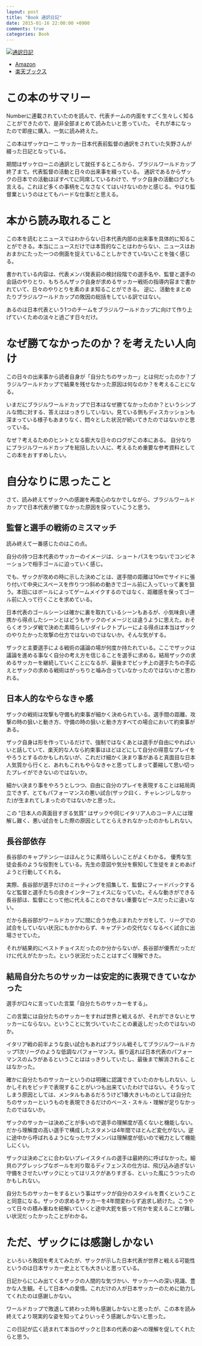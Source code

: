 ```yaml
---
layout: post
title: "Book 通訳日記"
date: 2015-01-16 22:00:00 +0900
comments: true
categories: Book
---
```

[![通訳日記](http://ws-fe.amazon-adsystem.com/widgets/q?_encoding=UTF8&ASIN=4160082041&Format=_SL250_&ID=AsinImage&MarketPlace=JP&ServiceVersion=20070822&WS=1&tag=dsea-22)][1]

* [Amazon][1]
* [楽天ブックス][2]

 [1]: http://www.amazon.co.jp/gp/product/4160082041/ref=as_li_ss_il?ie=UTF8&camp=247&creative=7399&creativeASIN=4160082041&linkCode=as2&tag=dsea-22
 [2]: http://hb.afl.rakuten.co.jp/hgc/1368ce62.540143f5.1368ce63.cb671705/?pc=http%3a%2f%2fitem.rakuten.co.jp%2fbook%2f13016855%2f%3fscid%3daf_link_txt&amp;m=http%3a%2f%2fm.rakuten.co.jp%2fbook%2fi%2f17197407%2f


# この本のサマリー

Numberに連載されていたのを読んで、代表チームの内面をすごく生々しく知ることができたので、是非全部まとめて読みたいと思っていた。
それが本になったので即座に購入、一気に読み終えた。

この本はザッケローニ サッカー日本代表前監督の通訳をされていた矢野さんが綴った日記となっている。

期間はザッケローニの通訳として就任するところから、ブラジルワールドカップ終了まで。代表監督の活動と日々の出来事を綴っている。
通訳であるからザックの日本での活動ほぼすべてに同席しているわけで、ザック自身の活動ログとも言える。これほど多くの事柄をこなさなくてはいけないのかと感じる。やはり監督業というのはとてもハードな仕事だと思える。

<!-- more -->

# 本から読み取れること

この本を読むとニュースではわからない日本代表内部の出来事を具体的に知ることができる。本当にニュースだけでは本質的なことはわからない、ニュースはおおまかにたった一つの側面を捉えていることしかできていないことを強く感じる。

書かれている内容は、代表メンバ発表前の検討段階での選手名や、監督と選手の会話のやりとり、もちろんザック自身が求めるサッカー戦術の指導内容まで書かれていて、日々のやりとりを素のまま知ることができる。
逆に、活動をまとめたりブラジルワールドカップの敗因の総括をしている訳ではない。

あるのは日本代表という1つのチームをブラジルワールドカップに向けて作り上げていくための淡々と過ごす日々だけ。


# なぜ勝てなかったのか？を考えたい人向け

この日々の出来事から読者自身が「自分たちのサッカー」とは何だったのか？ブラジルワールドカップで結果を残せなかった原因は何なのか？を考えることになる。

いまだにブラジルワールドカップで日本はなぜ勝てなかったのか？というシンプルな問に対する、答えははっきりしていない。見ている側もディスカッションも深まっている様子もあまりなく、悶々とした状況が続いてきたのではないかと思っている。

なぜ？考えるためのヒントとなる膨大な日々のログがこの本にある。
自分なりにブラジルワールドカップを総括したい人に、考えるため重要な参考資料としてこの本をおすすめしたい。


# 自分なりに思ったこと

さて、読み終えてザックへの感謝を再度心のなかでしながら、ブラジルワールドカップで日本代表が勝てなかった原因を探っていこうと思う。

## 監督と選手の戦術のミスマッチ

読み終えて一番感じたのはこの点。

自分の持つ日本代表のサッカーのイメージは、ショートパスをつないでコンビネーションで相手ゴールに迫っていく感じ。

でも、ザックが攻めの時に示した決めごとは、選手間の距離は10mでサイドに張り付いて中央にスペースを作りつつ斜めの動きでゴール前に入っていって裏を狙う。本田にはボールによってゲームメイクするのではなく、距離感を保ってゴール前に入って行くことを求めている。

日本代表のゴールシーンは確かに裏を取れているシーンもあるが、小気味良い連携から得点したシーンとはどうもザックのイメージとは違うように思えた。おそらくオランダ戦で決めた素晴らしいダイレクトプレーによる得点は本当はザックのやりたかった攻撃の仕方ではないのではないか。そんな気がする。

ザックと主要選手による戦術の議論の場が何度か持たれている。ここでザックは議論を進める事なく自分の考え方を信じることを選手に求める。結局ザックの求めるサッカーを継続していくことになるが、最後までピッチ上の選手たちの手応えとザックの求める戦術はがっちりと噛み合っていなかったのではないかと思われる。


## 日本人的なやらなきゃ感

ザックの戦術は攻撃も守備も約束事が細かく決められている。選手間の距離、攻撃の時の狙いと動き方、守備の時の狙いと動き方すべての場合において約束事がある。

ザック自身は形を作っているだけで、強制ではなくあとは選手が自由にやればいいと話していて、楽天的な人なら約束事はほどほどにして自分の得意なプレイをやろうとするのかもしれないが、これだけ細かく決まり事があると真面目な日本人気質から行くと、あれもこれもやらなきゃと思ってしまって萎縮して思い切ったプレイができないのではないか。

細かい決まり事をやろうとしつつ、自由に自分のプレイを表現することは結局両立できず、とてもパフォーマンスの悪い試合(ザック曰く、チャレンジしなかった)が生まれてしまったのではないかと思った。

この "日本人の真面目すぎる気質" はザックや同じイタリア人のコーチ人には理解し難く、悪い試合をした際の原因としてとらえきれなかったのかもしれない。


## 長谷部依存

長谷部のキャプテンシーはほんとうに素晴らしいことがよくわかる。
優秀な生徒会長のような役割をしている。先生の意図や気分を察知して生徒をまとめあげようと行動してくれる。

実際、長谷部が選手だけのミーティングを招集して、監督にフィードバックするなど監督と選手たちの良きインターフェイスになっていた。そんな動きができる長谷部は、監督にとって他に代えることのできない重要なピースだったに違いない。

だから長谷部がワールドカップに間に合うか危ぶまれたケガをして、リーグでの試合をしていない状況にもかかわらず、キャプテンの交代なくなるべく試合に出場させていた。

それが結果的にベストチョイスだったのか分からないが、長谷部が優秀だっただけに代えがたかった。という状況だったことはすごく理解できた。


## 結局自分たちのサッカーは安定的に表現できていなかった

選手が口々に言っていた言葉「自分たちのサッカーをする」。

この言葉には自分たちのサッカーをすれば世界と戦えるが、それができないとサッカーにならない。ということに気づいていたことの裏返しだったのではないのか。

イタリア戦の前半ような良い試合もあればブラジル戦そしてブラジルワールドカップ1次リーグのような低調なパフォーマンス。振り返れば日本代表のパフォーマンスのムラがあるということははっきりしていたし、最後まで解消されることはなかった。

確かに自分たちのサッカーというのは明確に認識できていたのかもしれない、しかしそれをピッチで表現することがいつも出来ていたわけではない。そうなってしまう原因としては、メンタルもあるだろうけど1番大きいものとしては自分たちのサッカーというものを表現できるだけのベース・スキル・理解が足りなかったのではないか。

ザックのサッカーは決めごとが多いので選手の理解度が高くないと機能しない。だから理解度の高い選手で構成したスタメンは4年間でほとんど変化がない。逆に途中から呼ばれるようになったサブメンバは理解度が低いので戦力として機能しにくい。

ザックは決めごとに合わないプレイスタイルの選手は最終的に呼ばなかった。細貝のアグレッシブなボールを刈り取るディフェンスの仕方は、飛び込み過ぎない守備をさせたいザックにとってはリスクがありすぎる、といった風にうつったのかもしれない。

自分たちのサッカーをするという事はザックが自分のスタイルを貫くということと同意になる。ザックの求めるサッカーを4年間変わらず追求し続けた。こうやって日々の積み重ねを紐解いていくと途中大鉈を振って何かを変えることが難しい状況だったかったことがわかる。


# ただ、ザックには感謝しかない

といろいろ敗因を考えてみたが、ザックが示した日本代表が世界と戦える可能性というのは日本サッカー史上とても大きいと思っている。

日記からにじみ出てくるザックの人間的な気づかい、サッカーへの深い見識、豊かな人生観。そして日本への愛情。これだけの人が日本サッカーのために助力してくれたのは感謝しかない。

ワールドカップで敗退して終わった時も感謝しかないと思ったが、この本を読み終えてより現実的な姿を知ってよりいっそう感謝しかないと思った。

この日記が広く読まれて本当のザックと日本の代表の姿への理解を促してくれたらと思う。